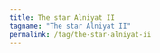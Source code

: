 ```yaml
---
title: The star Alniyat II
tagname: "The star Alniyat II"
permalink: /tag/the-star-alniyat-ii
---
```

